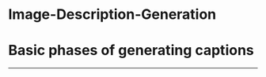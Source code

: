 # Image-Description-Generation
# Basic phases of generating captions
-----------------------------------------------------------------------------------------------------------------------------
